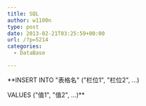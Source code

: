 ```yaml
---
title: SQL
author: w1100n
type: post
date: 2013-02-21T03:25:59+00:00
url: /?p=5214
categories:
  - DataBase

---
```

**INSERT INTO "表格名" ("栏位1", "栏位2", ...)
  
VALUES ("值1", "值2", ...)**